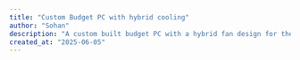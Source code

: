 ```yaml
---
title: "Custom Budget PC with hybrid cooling"
author: "Sohan"
description: "A custom built budget PC with a hybrid fan design for the cooling."
created_at: "2025-06-05"
---
```

